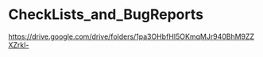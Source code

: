 # CheckLists_and_BugReports

https://drive.google.com/drive/folders/1pa3OHbfHI5OKmqMJr940BhM9ZZXZrkl-
